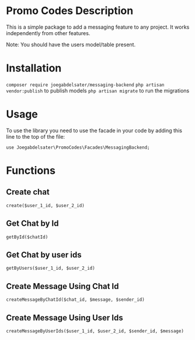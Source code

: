 # Promo Codes Description
This is a simple package to add a messaging feature to any project. It works independently from other features.

Note: You should have the users model/table present.

# Installation
`composer require joegabdelsater/messaging-backend`
`php artisan vendor:publish` to publish models
`php artisan migrate` to run the migrations

# Usage
To use the library you need to use the facade in your code by adding this line to the top of the file:

`use Joegabdelsater\PromoCodes\Facades\MessagingBackend;`

# Functions

## Create chat
`create($user_1_id, $user_2_id)`

## Get Chat by Id
`getById($chatId)`

## Get Chat by user ids
`getByUsers($user_1_id, $user_2_id)`

## Create Message Using Chat Id
`createMessageByChatId($chat_id, $message, $sender_id)`

## Create Message Using User Ids
`createMessageByUserIds($user_1_id, $user_2_id, $sender_id, $message)`
